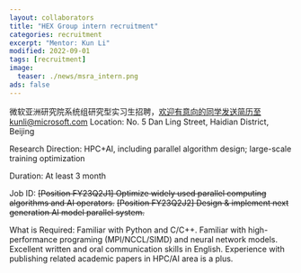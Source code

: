 ```yaml
---
layout: collaborators
title: "HEX Group intern recruitment"
categories: recruitment
excerpt: "Mentor: Kun Li"
modified: 2022-09-01
tags: [recruitment]
image:
  teaser: ./news/msra_intern.png
ads: false
---
```


微软亚洲研究院系统组研究型实习生招聘，欢迎有意向的同学发送简历至kunli@microsoft.com
Location: No. 5 Dan Ling Street, Haidian District, Beijing

Research Direction: HPC+AI, including parallel algorithm design; large-scale training optimization

Duration: At least 3 month

Job ID:
~~[Position FY23Q2J1] Optimize widely used parallel computing algorithms and AI operators.~~
~~[Position FY23Q2J2] Design & implement next generation AI model parallel system.~~

What is Required:
Familiar with Python and C/C++.
Familiar with high-performance programing (MPI/NCCL/SIMD) and neural network models.
Excellent written and oral communication skills in English.
Experience with publishing related academic papers in HPC/AI area is a plus.

